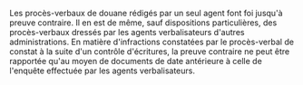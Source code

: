 Les procès-verbaux de douane rédigés par un seul agent
font foi jusqu'à preuve contraire. Il en est de même, sauf dispositions
particulières, des procès-verbaux dressés par les agents verbalisateurs
d'autres administrations.
En matière d'infractions constatées par le procès-verbal de constat à
la suite d'un contrôle d'écritures, la preuve contraire ne peut être
rapportée qu'au moyen de documents de date antérieure à celle de
l'enquête effectuée par les agents verbalisateurs.